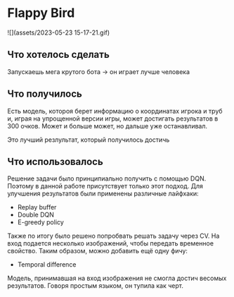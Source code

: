 # Flappy Bird

![](assets/2023-05-23 15-17-21.gif)

## Что хотелось сделать

Запускаешь мега крутого бота -> он играет лучше человека

## Что получилось

Есть модель, котороя берет информацию о координатах игрока и труб и, играя на упрощенной версии игры, может достигать результатов в 300 очков. Может и больше может, но дальше уже останавливал.

Это лучший резлультат, который получилось достичь

## Что использовалось

Решение задачи было принципиально получить с помощью DQN. Поэтому в данной работе присутствует только этот подход. Для улучшения результатов были применены различные лайфхаки:

- Replay buffer
- Double DQN
- E-greedy policy

Также по итогу было решено попробвать решать задачу через CV. На вход подается несколько изображений, чтобы передать временное свойство. Таким образом, можно добавить ещё одну фичу:

- Temporal difference

Модель, принимавшая на вход изображения не смогла достич весомых результатов. Говоря простым языком, он тупила как черт.
